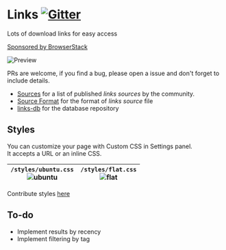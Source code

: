 # Links [![Gitter](https://badges.gitter.im/dogancelik/links.svg)](https://gitter.im/dogancelik/links)
Lots of download links for easy access

[Sponsored by BrowserStack](http://www.browserstack.com/)

![Preview](https://cloud.githubusercontent.com/assets/486818/11321149/e8a91b56-90bb-11e5-8ebb-b1cf7b57a25a.gif)

PRs are welcome, if you find a bug, please open a issue and don't forget to include details.

* [Sources](https://github.com/links-js/links/wiki/Sources) for a list of published *links sources* by the community.
* [Source Format](https://github.com/links-js/links/wiki/Source-Format) for the format of *links source* file
* [links-db](https://github.com/links-js/links-db) for the database repository

## Styles

You can customize your page with Custom CSS in Settings panel.  
It accepts a URL or an inline CSS.

| `/styles/ubuntu.css` <br> ![ubuntu](https://cloud.githubusercontent.com/assets/486818/14918443/a97e4f7a-0e2c-11e6-9ecc-38cecc9641a6.png) | `/styles/flat.css` <br> ![flat](https://cloud.githubusercontent.com/assets/486818/14918444/ac679a16-0e2c-11e6-944d-a35c83fc8318.png) |
|---|---|

Contribute styles [here](https://github.com/links-js/styles)

## To-do

* Implement results by recency
* Implement filtering by tag
